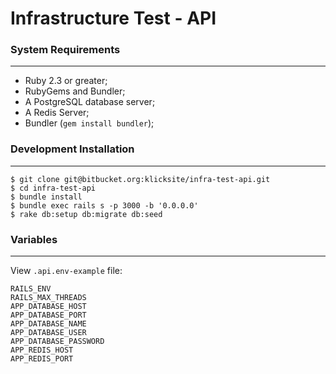 # Infrastructure Test - API

### System Requirements
---------
* Ruby 2.3 or greater;
* RubyGems and Bundler;
* A PostgreSQL database server;
* A Redis Server;
* Bundler (`gem install bundler`);

### Development Installation
---------
```
$ git clone git@bitbucket.org:klicksite/infra-test-api.git
$ cd infra-test-api
$ bundle install
$ bundle exec rails s -p 3000 -b '0.0.0.0'
$ rake db:setup db:migrate db:seed
```

### Variables
----------
View `.api.env-example` file:
```
RAILS_ENV
RAILS_MAX_THREADS
APP_DATABASE_HOST
APP_DATABASE_PORT
APP_DATABASE_NAME
APP_DATABASE_USER
APP_DATABASE_PASSWORD
APP_REDIS_HOST
APP_REDIS_PORT
```
